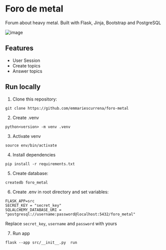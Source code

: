 # Foro de metal

Forum about heavy metal. Built with Flask, Jinja, Bootstrap and PostgreSQL

![image](https://github.com/user-attachments/assets/023286d6-ea34-4b13-97f3-be2695f486cf)


## Features

- User Session
- Create topics
- Answer topics

## Run locally

1. Clone this repository:
```
git clone https://github.com/emmariescurrena/foro-metal
```

2. Create .venv

```
python<version> -m venv .venv
```

3. Activate venv

```
source env/bin/activate
```

4. Install dependencies

```
pip install -r requirements.txt
```

5. Create database:

```
createdb foro_metal
```

6. Create .env in root directory and set variables:

```
FLASK_APP=src
SECRET_KEY = "secret_key"
SQLALCHEMY_DATABASE_URI = "postgresql://username:password@localhost:5432/foro_metal"
```

Replace `secret_key`, `username` and `password` with yours

7. Run app

```
flask --app src/__init__.py  run
```
